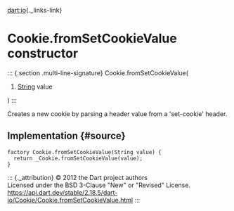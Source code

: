 [dart:io](../../dart-io/dart-io-library){._links-link}

Cookie.fromSetCookieValue constructor
=====================================

::: {.section .multi-line-signature}
Cookie.fromSetCookieValue(

1.  [String](../../dart-core/string-class) value

)
:::

Creates a new cookie by parsing a header value from a \'set-cookie\'
header.

Implementation {#source}
--------------

``` {.language-dart data-language="dart"}
factory Cookie.fromSetCookieValue(String value) {
  return _Cookie.fromSetCookieValue(value);
}
```

::: {._attribution}
© 2012 the Dart project authors\
Licensed under the BSD 3-Clause \"New\" or \"Revised\" License.\
<https://api.dart.dev/stable/2.18.5/dart-io/Cookie/Cookie.fromSetCookieValue.html>
:::
